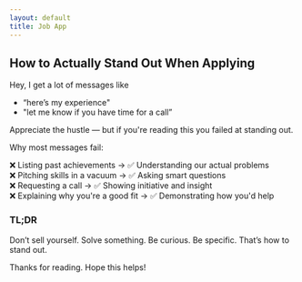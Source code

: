 ```yaml
---
layout: default
title: Job App
---
```


## How to Actually Stand Out When Applying

Hey, I get a lot of messages like  
- “here’s my experience"  
- "let me know if you have time for a call”   

Appreciate the hustle — but if you're reading this you failed at standing out.  

Why most messages fail:  

❌ Listing past achievements → ✅ Understanding our actual problems  
❌ Pitching skills in a vacuum → ✅ Asking smart questions  
❌ Requesting a call → ✅ Showing initiative and insight  
❌ Explaining why you're a good fit → ✅ Demonstrating how you'd help  

### TL;DR
Don’t sell yourself. Solve something. Be curious. Be specific. That’s how to stand out.  

Thanks for reading. Hope this helps!  
